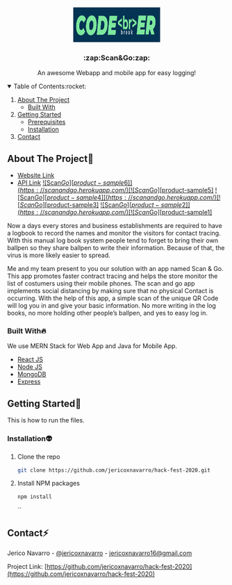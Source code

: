 <br />
<p align="center">
  <a href="https://scanandgo.herokuapp.com/">
    <img src="images/CodeBreaker.png" alt="Logo" width="200" height="80">
  </a>

  <h3 align="center">:zap:Scan&Go:zap:</h3>

  <p align="center">
    An awesome Webapp and mobile app for easy logging!
  </p>
</p>

<!-- TABLE OF CONTENTS -->
<details open="open">
  <summary>Table of Contents:rocket:</summary>
  <ol>
    <li>
      <a href="#about-the-project">About The Project</a>
      <ul>
        <li><a href="#built-with">Built With</a></li>
      </ul>
    </li>
    <li>
      <a href="#getting-started">Getting Started</a>
      <ul>
        <li><a href="#prerequisites">Prerequisites</a></li>
        <li><a href="#installation">Installation</a></li>
      </ul>
    </li>
    <li><a href="#contact">Contact</a></li>
  </ol>
</details>

<!-- ABOUT THE PROJECT -->

## About The Project:chicken:

- [Website Link](https://scanandgo.herokuapp.com/)
- [API Link](https://hackfest-2020.herokuapp.com/api/)
  [![Scan$Go][product-sample6]](https://scanandgo.herokuapp.com/)
  [![Scan$Go][product-sample5]](https://scanandgo.herokuapp.com/)
  [![Scan$Go][product-sample4]](https://scanandgo.herokuapp.com/)
  [![Scan$Go][product-sample3]](https://scanandgo.herokuapp.com/)
  [![Scan$Go][product-sample2]](https://scanandgo.herokuapp.com/)
  [![Scan$Go][product-sample1]](https://scanandgo.herokuapp.com/)

Now a days every stores and business establishments are required to have a logbook to record the names and monitor the visitors for contact tracing. With this manual log book system people tend to forget to bring their own ballpen so they share ballpen to write their information. Because of that, the virus is more likely easier to spread.

Me and my team present to you our solution with an app named Scan & Go. This app promotes faster contract tracing and helps the store monitor the list of costumers using their mobile phones.
The scan and go app implements social distancing by making sure that no physical Contact is occurring. With the help of this app, a simple scan of the unique QR Code will log you in and give your basic information. No more writing in the log books, no more holding other people’s ballpen, and yes to easy log in.

### Built With:fire:

We use MERN Stack for Web App and Java for Mobile App.

- [React JS](https://reactjs.org/)
- [Node JS](https://nodejs.org/en/)
- [MongoDB](https://www.mongodb.com/)
- [Express](https://expressjs.com/)

<!-- GETTING STARTED -->

## Getting Started:green_heart:

This is how to run the files.

### Installation:alien:

1. Clone the repo
   ```sh
   git clone https://github.com/jericoxnavarro/hack-fest-2020.git
   ```
2. Install NPM packages
   ```sh
   npm install
   ```
   ``

<!-- CONTACT -->

## Contact:zap:

Jerico Navarro - [@jericoxnavarro](https://github.com/jericoxnavarro) - jericoxnavarro16@gmail.com

Project Link: [https://github.com/jericoxnavarro/hack-fest-2020](https://github.com/jericoxnavarro/hack-fest-2020)
